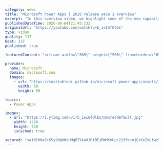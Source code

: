 ```yaml
---
category: news
title: "Microsoft Power Apps | 2020 release wave 1 overview"
excerpt: "In this overview video, we highlight some of the new capabilities included in the latest update to Microsoft Power Apps.      Here are the capabilities covered:     UI enhancements       • Save is always visible       • Chart formatting  Grid user experience enhancements       • Conditional search  "
publishedDateTime: 2020-08-04T21:45:23Z
originalUrl: "https://youtube.com/watch?v=b_ieIGfOlbs"
type: video
quality: 137
heat: 137
published: true

featuredContent: "<iframe width=\"800\" height=\"500\" frameborder=\"0\" src=\"https://www.youtube.com/embed/b_ieIGfOlbs\" allow=\"accelerometer; autoplay; encrypted-media; gyroscope; picture-in-picture\" allowfullscreen></iframe>"

provider:
  name: Microsoft
  domain: microsoft.com
  images:
    - url: "https://smartableai.github.io/microsoft-power-apps/assets/images/organizations/microsoft.com-50x50.jpg"
      width: 50
      height: 50

topics:
  - Power Apps

images:
  - url: "https://i.ytimg.com/vi/b_ieIGfOlbs/maxresdefault.jpg"
    width: 1280
    height: 720
    isCached: true

secured: "saIdLh6a9c6Sy9dghNzUMgBTYk401RtBEjBWMKmUp+2j3fenojGzXxZxLiwzlDYp7Hi8R73NGXvdq0xYbQsW2lR2qZF5c9h3sEsN7egljkkkPdOBawkN4mRztLRPe+VvV48Ywg4pPIkDDep6G1X0sELNnSqfh+uRuMFuAmYm63YTieHASb6Jk7aapIlohfIX2sKP29IhEWo2+Y6UP4kyO2ebflPRJWLyKcnsWODHMPWm49q9Q4SoK/j1tTFLFTPuME6LTKCKTJ9meEpr8tmchR5OOBXW6QuT25zRAvJW9JFXGC4N5syGtK96hv+Clb65OQUvWN5mLQQo+LC0H1+y22LrGRzxz7iaMXqRuWGEcfdTV1c09/yA1g4KevmaNgyAkK7uBGBIIZXeBvKKVsZTdK312iB5UktDvpWuz8RrKypwpKMjXacrd0wr9u1O/R7n;f3JuAXzhcgLl9c3YKSIOPg=="
---
```


